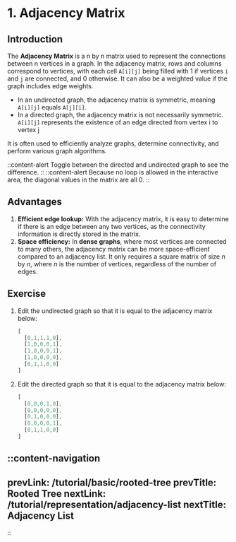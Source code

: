 # 1. Adjacency Matrix

## Introduction
The **Adjacency Matrix** is a n by n matrix used to represent the connections between n vertices in a graph. In the adjacency matrix, rows and columns correspond to vertices, with each cell `A[i][j]` being filled with 1 if vertices `i` and `j` are connected, and 0 otherwise. It can also be a weighted value if the graph includes edge weights.

- In an undirected graph, the adjacency matrix is symmetric, meaning `A[i][j]` equals `A[j][i]`.
- In a directed graph, the adjacency matrix is not necessarily symmetric. `A[i][j]` represents the existence of an edge directed from vertex i to vertex j

It is often used to efficiently analyze graphs, determine connectivity, and perform various graph algorithms.

::content-alert
Toggle between the directed and undirected graph to see the difference.
::
::content-alert
Because no loop is allowed in the interactive area, the diagonal values in the matrix are all 0.
::


## Advantages
1. **Efficient edge lookup:** With the adjacency matrix, it is easy to determine if there is an edge between any two vertices, as the connectivity information is directly stored in the matrix.
2. **Space efficiency:** In **dense graphs**, where most vertices are connected to many others, the adjacency matrix can be more space-efficient compared to an adjacency list. It only requires a square matrix of size _n_ by _n_, where _n_ is the number of vertices, regardless of the number of edges.

## Exercise

1. Edit the undirected graph so that it is equal to the adjacency matrix below:
    ```js
    [
      [0,1,1,1,0],
      [1,0,0,0,1],
      [1,0,0,0,1],
      [1,0,0,0,0],
      [0,1,1,0,0]
    ]
    ```
2. Edit the directed graph so that it is equal to the adjacency matrix below:
    ```js
    [
      [0,0,0,1,0],
      [0,0,0,0,0],
      [0,1,0,0,0],
      [0,0,0,0,1],
      [0,1,1,0,0]
    ]
    ```

::content-navigation
---
prevLink: /tutorial/basic/rooted-tree
prevTitle: Rooted Tree
nextLink: /tutorial/representation/adjacency-list
nextTitle: Adjacency List
---
::

